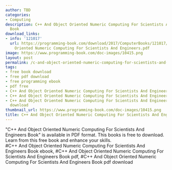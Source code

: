 ```yaml
---
author: TBD
categories:
- Computing
description: C++ And Object Oriented Numeric Computing For Scientists And Engineers
  Book
download_links:
- info: '121017'
  url: https://programming-book.com/download/2017/ComputerBooks/121017/Cpp And Object
    Oriented Numeric Computing For Scientists And Engineers.pdf
image: https://www.programming-book.com/doc-images/10415.png
layout: post
permalink: /c-and-object-oriented-numeric-computing-for-scientists-and-engineers-book.html
tags:
- free book download
- free pdf download
- free programming ebook
- pdf free
- C++ And Object Oriented Numeric Computing For Scientists And Engineers Book ebook
- C++ And Object Oriented Numeric Computing For Scientists And Engineers Book pdf
- C++ And Object Oriented Numeric Computing For Scientists And Engineers Book pdf
  download
thumbnail_url: https://www.programming-book.com/doc-images/10415.png
title: C++ And Object Oriented Numeric Computing For Scientists And Engineers Book
---
```


 
<div class="item-desc text-justify">
  "C++ And Object Oriented Numeric Computing For Scientists And Engineers Book" is available in PDF format. This books is free to download. Learn from this free book and enhance your skills.
  <br>
  #C++ And Object Oriented Numeric Computing For Scientists And Engineers Book ebook, #C++ And Object Oriented Numeric Computing For Scientists And Engineers Book pdf, #C++ And Object Oriented Numeric Computing For Scientists And Engineers Book pdf download
</div>